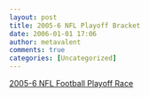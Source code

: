 ```yaml
---
layout: post
title: 2005-6 NFL Playoff Bracket
date: 2006-01-01 17:06
author: metavalent
comments: true
categories: [Uncategorized]
---
```

<a href="http://cbs.sportsline.com/nfl/playoffrace/bracket">2005-6 NFL Football Playoff Race</a>
